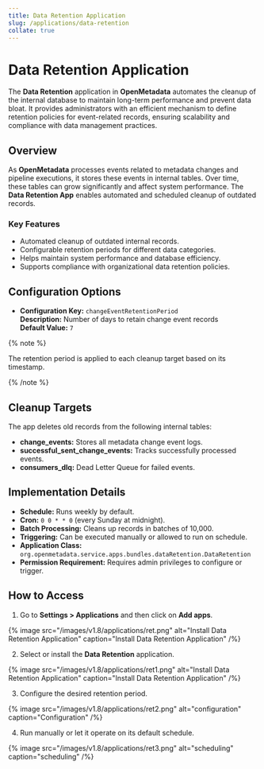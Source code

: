 ```yaml
---
title: Data Retention Application
slug: /applications/data-retention
collate: true
---
```


# Data Retention Application

The **Data Retention** application in **OpenMetadata** automates the cleanup of the internal database to maintain long-term performance and prevent data bloat. It provides administrators with an efficient mechanism to define retention policies for event-related records, ensuring scalability and compliance with data management practices.

## Overview

As **OpenMetadata** processes events related to metadata changes and pipeline executions, it stores these events in internal tables. Over time, these tables can grow significantly and affect system performance. The **Data Retention App** enables automated and scheduled cleanup of outdated records.

### Key Features

- Automated cleanup of outdated internal records.
- Configurable retention periods for different data categories.
- Helps maintain system performance and database efficiency.
- Supports compliance with organizational data retention policies.

## Configuration Options

- **Configuration Key:** `changeEventRetentionPeriod`  
  **Description:** Number of days to retain change event records  
  **Default Value:** `7`  

{% note %}

The retention period is applied to each cleanup target based on its timestamp.

{% /note %}

## Cleanup Targets

The app deletes old records from the following internal tables:

- **change_events:** Stores all metadata change event logs.
- **successful_sent_change_events:** Tracks successfully processed events.
- **consumers_dlq:** Dead Letter Queue for failed events.

## Implementation Details

- **Schedule:** Runs weekly by default.  
- **Cron:** `0 0 * * 0` (every Sunday at midnight).  
- **Batch Processing:** Cleans up records in batches of 10,000.  
- **Triggering:** Can be executed manually or allowed to run on schedule.  
- **Application Class:** `org.openmetadata.service.apps.bundles.dataRetention.DataRetention`  
- **Permission Requirement:** Requires admin privileges to configure or trigger.  

## How to Access

1. Go to **Settings > Applications** and then click on **Add apps**.

{% image
src="/images/v1.8/applications/ret.png"
alt="Install Data Retention Application"
caption="Install Data Retention Application"
/%}

2. Select or install the **Data Retention** application.

{% image
src="/images/v1.8/applications/ret1.png"
alt="Install Data Retention Application"
caption="Install Data Retention Application"
/%}

3. Configure the desired retention period.

{% image
src="/images/v1.8/applications/ret2.png"
alt="configuration"
caption="Configuration"
/%}

4. Run manually or let it operate on its default schedule.

{% image
src="/images/v1.8/applications/ret3.png"
alt="scheduling"
caption="scheduling"
/%}
